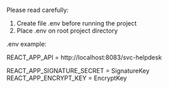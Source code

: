 Please read carefully:

1. Create file .env before running the project
2. Place .env on root project directory

.env example:

REACT_APP_API = http://localhost:8083/svc-helpdesk

REACT_APP_SIGNATURE_SECRET = SignatureKey
REACT_APP_ENCRYPT_KEY = EncryptKey
